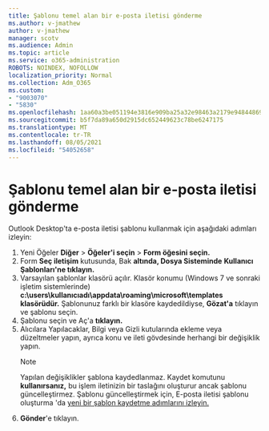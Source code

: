 ```yaml
---
title: Şablonu temel alan bir e-posta iletisi gönderme
ms.author: v-jmathew
author: v-jmathew
manager: scotv
ms.audience: Admin
ms.topic: article
ms.service: o365-administration
ROBOTS: NOINDEX, NOFOLLOW
localization_priority: Normal
ms.collection: Adm_O365
ms.custom:
- "9003070"
- "5830"
ms.openlocfilehash: 1aa60a3be051194e3816e909ba25a32e98463a2179e94844869cd97a564548a6
ms.sourcegitcommit: b5f7da89a650d2915dc652449623c78be6247175
ms.translationtype: MT
ms.contentlocale: tr-TR
ms.lasthandoff: 08/05/2021
ms.locfileid: "54052658"
---
```

# <a name="send-an-email-message-based-on-a-template"></a>Şablonu temel alan bir e-posta iletisi gönderme

Outlook Desktop'ta e-posta iletisi şablonu kullanmak için aşağıdaki adımları izleyin:

1. Yeni Öğeler **Diğer**  >  **Öğeler'i seçin**  >  **Form öğesini seçin.**
2. Form **Seç iletişim** kutusunda, Bak **altında, Dosya Sisteminde** **Kullanıcı Şablonları'ne tıklayın.**
3. Varsayılan şablonlar klasörü açılır. Klasör konumu (Windows 7 ve sonraki işletim sistemlerinde) **c:\users\kullanıcıadı\appdata\roaming\microsoft\templates klasörüdür.** Şablonunuz farklı bir klasöre kaydedildiyse, **Gözat'a** tıklayın ve şablonu seçin.
4. Şablonu seçin ve Aç'a **tıklayın.**
5. Alıcılara Yapılacaklar, Bilgi veya Gizli kutularında ekleme  veya düzeltmeler yapın, ayrıca konu ve ileti gövdesinde herhangi bir değişiklik yapın. 
    > [!NOTE]
    > Yapılan değişiklikler şablona kaydedlanmaz. Kaydet komutunu **kullanırsanız,** bu işlem iletinizin bir taslağını oluşturur ancak şablonu güncelleştirmez. Şablonu güncelleştirmek için, E-posta iletisi şablonu oluşturma 'da [yeni bir şablon kaydetme adımlarını izleyin.](https://support.microsoft.com/office/create-an-email-message-template-43ec7142-4dd0-4351-8727-bd0977b6b2d1)
6. **Gönder**'e tıklayın.

